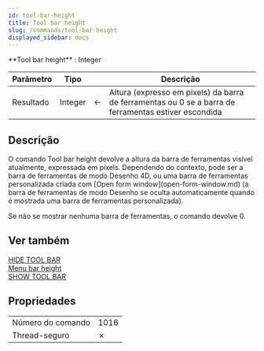```yaml
---
id: tool-bar-height
title: Tool bar height
slug: /commands/tool-bar-height
displayed_sidebar: docs
---
```


<!--REF #_command_.Tool bar height.Syntax-->**Tool bar height**  : Integer<!-- END REF-->
<!--REF #_command_.Tool bar height.Params-->
| Parâmetro | Tipo |  | Descrição |
| --- | --- | --- | --- |
| Resultado | Integer | &#8592; | Altura (expresso em pixels) da barra de ferramentas ou 0 se a barra de ferramentas estiver escondida |

<!-- END REF-->

## Descrição 

<!--REF #_command_.Tool bar height.Summary-->O comando Tool bar height devolve a altura da barra de ferramentas visível atualmente, expressada em píxels.<!-- END REF--> Dependendo do contexto, pode ser a barra de ferramentas de modo Desenho 4D, ou uma barra de ferramentas personalizada criada com [Open form window](open-form-window.md) (a barra de ferramentas de modo Desenho se oculta automaticamente quando é mostrada uma barra de ferramentas personalizada).

Se não se mostrar nenhuma barra de ferramentas, o comando devolve 0.

## Ver também 

[HIDE TOOL BAR](hide-tool-bar.md)  
[Menu bar height](menu-bar-height.md)  
[SHOW TOOL BAR](show-tool-bar.md)  

## Propriedades

|  |  |
| --- | --- |
| Número do comando | 1016 |
| Thread-seguro | &cross; |


